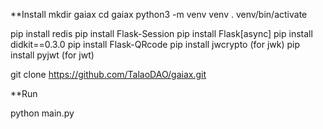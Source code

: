 
**Install
mkdir gaiax
cd gaiax
python3 -m venv venv
. venv/bin/activate

pip install redis
pip install Flask-Session
pip install Flask[async]
pip install didkit==0.3.0
pip install Flask-QRcode
pip install jwcrypto (for jwk)
pip install pyjwt (for jwt)

git clone https://github.com/TalaoDAO/gaiax.git

**Run

python main.py
